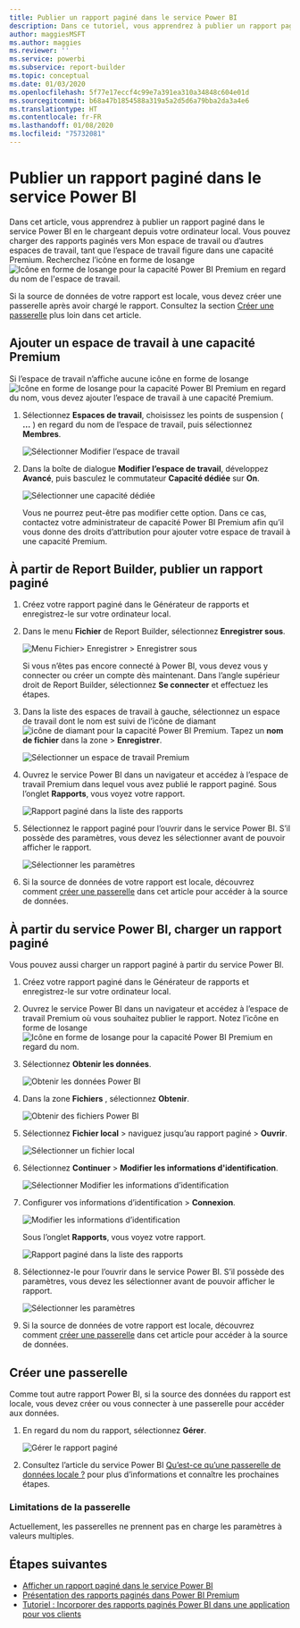```yaml
---
title: Publier un rapport paginé dans le service Power BI
description: Dans ce tutoriel, vous apprendrez à publier un rapport paginé dans le service Power BI en le chargeant depuis votre ordinateur local.
author: maggiesMSFT
ms.author: maggies
ms.reviewer: ''
ms.service: powerbi
ms.subservice: report-builder
ms.topic: conceptual
ms.date: 01/03/2020
ms.openlocfilehash: 5f77e17eccf4c99e7a391ea310a34848c604e01d
ms.sourcegitcommit: b68a47b1854588a319a5a2d5d6a79bba2da3a4e6
ms.translationtype: HT
ms.contentlocale: fr-FR
ms.lasthandoff: 01/08/2020
ms.locfileid: "75732081"
---
```

# <a name="publish-a-paginated-report-to-the-power-bi-service"></a>Publier un rapport paginé dans le service Power BI

Dans cet article, vous apprendrez à publier un rapport paginé dans le service Power BI en le chargeant depuis votre ordinateur local. Vous pouvez charger des rapports paginés vers Mon espace de travail ou d’autres espaces de travail, tant que l’espace de travail figure dans une capacité Premium. Recherchez l’icône en forme de losange ![Icône en forme de losange pour la capacité Power BI Premium](media/paginated-reports-save-to-power-bi-service/premium-diamond.png) en regard du nom de l'espace de travail. 

Si la source de données de votre rapport est locale, vous devez créer une passerelle après avoir chargé le rapport. Consultez la section [Créer une passerelle](#create-a-gateway) plus loin dans cet article.

## <a name="add-a-workspace-to-a-premium-capacity"></a>Ajouter un espace de travail à une capacité Premium

Si l’espace de travail n’affiche aucune icône en forme de losange ![Icône en forme de losange pour la capacité Power BI Premium](media/paginated-reports-save-to-power-bi-service/premium-diamond.png) en regard du nom, vous devez ajouter l’espace de travail à une capacité Premium. 

1. Sélectionnez **Espaces de travail**, choisissez les points de suspension ( **…** ) en regard du nom de l’espace de travail, puis sélectionnez **Membres**.

    ![Sélectionner Modifier l’espace de travail](media/paginated-reports-save-to-power-bi-service/power-bi-paginated-edit-workspace.png)

1. Dans la boîte de dialogue **Modifier l’espace de travail**, développez **Avancé**, puis basculez le commutateur **Capacité dédiée** sur **On**.

    ![Sélectionner une capacité dédiée](media/paginated-reports-save-to-power-bi-service/power-bi-paginated-edit-workspace-dialog.png)

   Vous ne pourrez peut-être pas modifier cette option. Dans ce cas, contactez votre administrateur de capacité Power BI Premium afin qu’il vous donne des droits d’attribution pour ajouter votre espace de travail à une capacité Premium.

## <a name="from-report-builder-publish-a-paginated-report"></a>À partir de Report Builder, publier un rapport paginé

1. Créez votre rapport paginé dans le Générateur de rapports et enregistrez-le sur votre ordinateur local.

1. Dans le menu **Fichier** de Report Builder, sélectionnez **Enregistrer sous**.

    ![Menu Fichier> Enregistrer > Enregistrer sous](media/paginated-reports-save-to-power-bi-service/power-bi-paginated-save-as.png)

    Si vous n’êtes pas encore connecté à Power BI, vous devez vous y connecter ou créer un compte dès maintenant. Dans l’angle supérieur droit de Report Builder, sélectionnez **Se connecter** et effectuez les étapes.

2. Dans la liste des espaces de travail à gauche, sélectionnez un espace de travail dont le nom est suivi de l’icône de diamant ![icône de diamant pour la capacité Power BI Premium](media/paginated-reports-save-to-power-bi-service/premium-diamond.png). Tapez un **nom de fichier** dans la zone > **Enregistrer**. 

    ![Sélectionner un espace de travail Premium](media/paginated-reports-save-to-power-bi-service/power-bi-paginated-select-workspace.png)

4. Ouvrez le service Power BI dans un navigateur et accédez à l’espace de travail Premium dans lequel vous avez publié le rapport paginé. Sous l’onglet **Rapports**, vous voyez votre rapport.

    ![Rapport paginé dans la liste des rapports](media/paginated-reports-save-to-power-bi-service/power-bi-paginated-wwi-report.png)

5. Sélectionnez le rapport paginé pour l’ouvrir dans le service Power BI. S’il possède des paramètres, vous devez les sélectionner avant de pouvoir afficher le rapport.

    ![Sélectionner les paramètres](media/paginated-reports-save-to-power-bi-service/power-bi-paginated-select-parameters.png)

6. Si la source de données de votre rapport est locale, découvrez comment [créer une passerelle](#create-a-gateway) dans cet article pour accéder à la source de données.

## <a name="from-the-power-bi-service-upload-a-paginated-report"></a>À partir du service Power BI, charger un rapport paginé

Vous pouvez aussi charger un rapport paginé à partir du service Power BI.

1. Créez votre rapport paginé dans le Générateur de rapports et enregistrez-le sur votre ordinateur local.

1. Ouvrez le service Power BI dans un navigateur et accédez à l’espace de travail Premium où vous souhaitez publier le rapport. Notez l’icône en forme de losange ![Icône en forme de losange pour la capacité Power BI Premium](media/paginated-reports-save-to-power-bi-service/premium-diamond.png) en regard du nom. 

1. Sélectionnez **Obtenir les données**.

    ![Obtenir les données Power BI](media/paginated-reports-save-to-power-bi-service/power-bi-paginated-get-data.png)

1. Dans la zone **Fichiers** , sélectionnez **Obtenir**.

    ![Obtenir des fichiers Power BI](media/paginated-reports-save-to-power-bi-service/power-bi-paginated-files-get.png)

1. Sélectionnez **Fichier local** > naviguez jusqu’au rapport paginé > **Ouvrir**.

    ![Sélectionner un fichier local](media/paginated-reports-save-to-power-bi-service/power-bi-paginated-local-file.png)

1. Sélectionnez **Continuer** > **Modifier les informations d'identification**.

    ![Sélectionner Modifier les informations d’identification](media/paginated-reports-save-to-power-bi-service/power-bi-paginated-select-edit-credentials.png)

1. Configurer vos informations d’identification > **Connexion**.

    ![Modifier les informations d’identification](media/paginated-reports-save-to-power-bi-service/power-bi-paginated-credentials.png)

   Sous l’onglet **Rapports**, vous voyez votre rapport.

    ![Rapport paginé dans la liste des rapports](media/paginated-reports-save-to-power-bi-service/power-bi-paginated-wwi-report.png)

1. Sélectionnez-le pour l’ouvrir dans le service Power BI. S’il possède des paramètres, vous devez les sélectionner avant de pouvoir afficher le rapport.
 
    ![Sélectionner les paramètres](media/paginated-reports-save-to-power-bi-service/power-bi-paginated-select-parameters.png)

6. Si la source de données de votre rapport est locale, découvrez comment [créer une passerelle](#create-a-gateway) dans cet article pour accéder à la source de données.

## <a name="create-a-gateway"></a>Créer une passerelle

Comme tout autre rapport Power BI, si la source des données du rapport est locale, vous devez créer ou vous connecter à une passerelle pour accéder aux données.

1. En regard du nom du rapport, sélectionnez **Gérer**.

   ![Gérer le rapport paginé](media/paginated-reports-save-to-power-bi-service/power-bi-paginated-manage.png)

1. Consultez l’article du service Power BI [Qu’est-ce qu’une passerelle de données locale ?](service-gateway-onprem.md) pour plus d’informations et connaître les prochaines étapes.

### <a name="gateway-limitations"></a>Limitations de la passerelle

Actuellement, les passerelles ne prennent pas en charge les paramètres à valeurs multiples.


## <a name="next-steps"></a>Étapes suivantes

- [Afficher un rapport paginé dans le service Power BI](consumer/paginated-reports-view-power-bi-service.md)
- [Présentation des rapports paginés dans Power BI Premium](paginated-reports-report-builder-power-bi.md)
- [Tutoriel : Incorporer des rapports paginés Power BI dans une application pour vos clients](developer/embed-paginated-reports-customers.md)

